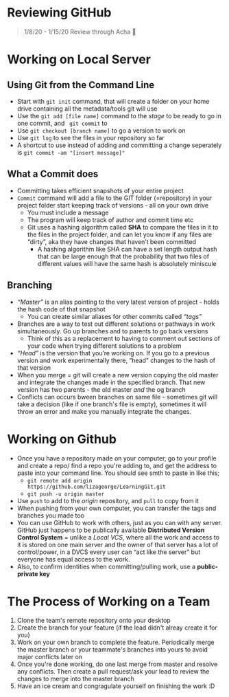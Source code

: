 # Reviewing GitHub

> 1/8/20  - 1/15/20
> Review through Acha :yellow_heart:

# Working on Local Server

## Using Git from the Command Line
* Start with `git init` command, that will create a folder on your home drive containing all the metadata/tools git will use
* Use the `git add [file name]` command to the *stage* to be ready to go in one commit, and ` git commit` to 
* Use `git checkout [branch name]` to go a version to work on
* Use `git log` to see the files in your repository so far
* A shortcut to use instead of adding and committing a change seperately is `git commit -am "[insert message]"`

## What a Commit does
* Committing takes efficient snapshots of your entire project 
* `Commit` command will add a file to the GIT folder (=repository)  in your project folder start keeping track of versions - all on your own drive 
    * You must include a message
    * The program will keep track of author and commit time etc
    * Git uses a hashing algorithm called **SHA** to compare the files in it to the files in the project folder, and can let you know if any files are “dirty”, aka they have changes that haven’t been committed
        * A hashing algorithm like SHA can have a set length output hash that can be large enough that the probability that two files of different values will have the same hash is absolutely miniscule

## Branching
* *“Master”* is an alias pointing to the very latest version of project - holds the hash code of that snapshot
    * You can create similar aliases for other commits called *“tags”*
* Branches are a way to test out different solutions or pathways in work simultaneously. Go up branches and to parents to go back versions
    * Think of this as a replacement to having to comment out sections of your code when trying different solutions to a problem
* *“Head”* is the version that you’re working on. If you go to a previous version and work experimentally there, “head” changes to the hash of that version
* When you merge = git will create a new version copying the old master and integrate the changes made in the specified branch. That new version has two parents - the old master *and* the og branch 
* Conflicts can occurs bween branches on same file - sometimes git will take a decision (like if one branch's file is empty), sometimes it will throw an error and make you manually integrate the changes.

# Working on Github
* Once you have a repository made on your computer, go to your profile and create a repo/ find a repo you're adding to, and get the address to paste into your command line. You should see smth to paste in like this;
    * `git remote add origin https://github.com/lizageorge/LearningGit.git`
    * `git push -u origin master`
* Use `push` to add to the *origin* repository, and `pull` to copy from it
* When pushing from your own computer, you can transfer the tags and branches you made too
* You can use GitHub to work with others, just as you can with any server. GitHub just happens to be publically available
**Distributed Version Control System** = unlike a *Local VCS*, where all the work and access to it is stored on one main server and the owner of that server has a lot of control/power, in a DVCS every user can “act like the server” but everyone has equal access to the work. 	
* Also, to confirm identities when committing/pulling work, use a **public-private key**


# The Process of Working on a Team
1. Clone the team's remote repository onto your desktop
2. Create the branch for your feature (if the lead didn't alreay create it for you)
3. Work on your own branch to complete the feature. Periodically merge the master branch or your teammate's branches into yours to avoid major conflicts later on
4. Once you're done working, do one last merge from master and resolve any conflicts. Then create a pull request/ask your lead to review the changes to merge into the master branch
5. Have an ice cream and congragulate yourself on finishing the work :D